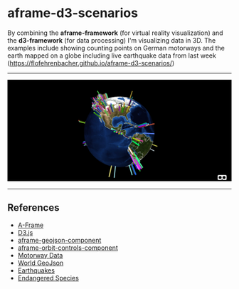 aframe-d3-scenarios
=================

By combining the **aframe-framework** (for virtual reality visualization) and the **d3-framework** (for data processing) I'm visualizing data in 3D.
The examples include showing counting points on German motorways and the earth mapped on a globe including live earthquake data from last week (https://flofehrenbacher.github.io/aframe-d3-scenarios/)

----------

![Preview](doc/globe.png)

----------

References
-------------

 - [A-Frame]
 - [D3.js]
 - [aframe-geojson-component]
 - [aframe-orbit-controls-component]
 - [Motorway Data]
 - [World GeoJson]
 - [Earthquakes]
 - [Endangered Species]


[A-Frame]: https://aframe.io/
[D3.js]: https://d3js.org/
[aframe-geojson-component]: https://github.com/mattrei/aframe-geojson-component
[aframe-orbit-controls-component]: https://github.com/tizzle/aframe-orbit-controls-component
[Motorway Data]: http://www.bast.de/DE/Verkehrstechnik/Fachthemen/v2-verkehrszaehlung/zaehl_node.html
[World GeoJson]: https://github.com/johan/world.geo.json
[Earthquakes]: https://earthquake.usgs.gov/
[Endangered Species]: https://www.statisticbrain.com/endangered-species-statistics/
